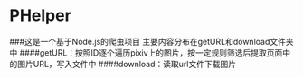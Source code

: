 # PHelper
###这是一个基于Node.js的爬虫项目
主要内容分布在getURL和download文件夹中
####getURL：按照ID逐个遍历pixiv上的图片，按一定规则筛选后提取页面中的图片URL，写入文件中
####download：读取url文件下载图片
